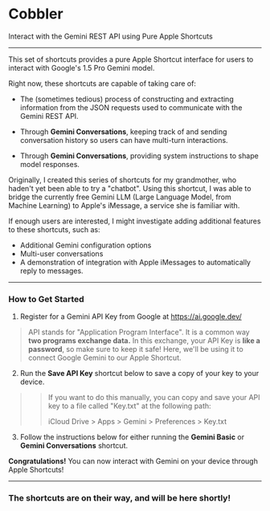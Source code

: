 # Cobbler
Interact with the Gemini REST API using Pure Apple Shortcuts

---

This set of shortcuts provides a pure Apple Shortcut interface for users to  interact with Google's 1.5 Pro Gemini model.

Right now, these shortcuts are capable of taking care of:

- The (sometimes tedious) process of constructing and extracting information from the JSON requests used to communicate with the Gemini REST API.

- Through **Gemini Conversations**, keeping track of and sending conversation history so users can have multi-turn interactions.

- Through **Gemini Conversations**, providing system instructions to shape model responses.

Originally, I created this series of shortcuts for my grandmother, who haden't yet been able to try a "chatbot". Using this shortcut, I was able to bridge the currently free Gemini LLM (Large Language Model, from Machine Learning) to Apple's iMessage, a service she is familiar with.

If enough users are interested, I might investigate adding additional features to these shortcuts, such as:

- Additional Gemini configuration options
- Multi-user conversations
- A demonstration of integration with Apple iMessages to automatically reply to messages.

---

### How to Get Started

1. Register for a Gemini API Key from Google at
https://ai.google.dev/


> API stands for "Application Program Interface". It is a common way **two programs exchange data.** In this exchange, your API Key is **like a password**, so make sure to keep it safe! Here, we'll be using it to connect Google Gemini to our Apple Shortcut.

2. Run the **Save API Key** shortcut below to save a copy of your key to your device.

>> If you want to do this manually, you can copy and save your API key to a file called "Key.txt" at the following path:
>> 
>>iCloud Drive > Apps > Gemini > Preferences > Key.txt

3. Follow the instructions below for either running the **Gemini Basic** or **Gemini Conversations** shortcut.

**Congratulations!** You can now interact with Gemini on your device through Apple Shortcuts!

---

### The shortcuts are on their way, and will be here shortly!